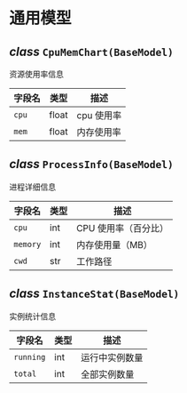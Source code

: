 # 通用模型

## _class_ `CpuMemChart(BaseModel)`

资源使用率信息

| 字段名 | 类型  | 描述       |
| ------ | ----- | ---------- |
| `cpu`    | float | cpu 使用率 |
| `mem`    | float | 内存使用率 |

## _class_ `ProcessInfo(BaseModel)`

进程详细信息

| 字段名 | 类型 | 描述                 |
| ------ | ---- | -------------------- |
| `cpu`    | int  | CPU 使用率（百分比） |
| `memory` | int  | 内存使用量（MB）     |
| `cwd`    | str  | 工作路径             |

## _class_ `InstanceStat(BaseModel)`

实例统计信息

| 字段名  | 类型 | 描述           |
| ------- | ---- | -------------- |
| `running` | int  | 运行中实例数量 |
| `total`   | int  | 全部实例数量   |
